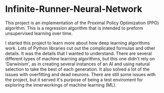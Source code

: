 # Infinite-Runner-Neural-Network
 
This project is an implementation of the Proximal Policy Optimization (PPO) algorithm. This is a regression algorithm that is intended to preform unsupervised learning over time. 

I started this project to learn more about how deep learning algorithms work. Lots of Python libraries cut out the complicated formulas and other details. It was the details that I wanted to understand. There are several different types of machine learning algorithms, but this one didn't rely on 'Darwinism', as in creating several instances of an AI and using natural selection to take the best of each generation. It also solved a lot of the issues with overfitting and dead neurons. There are still some issues with the project, but it served it's purpose of being a test enviroment for exploring the innerworkings of machine learning (ML).
